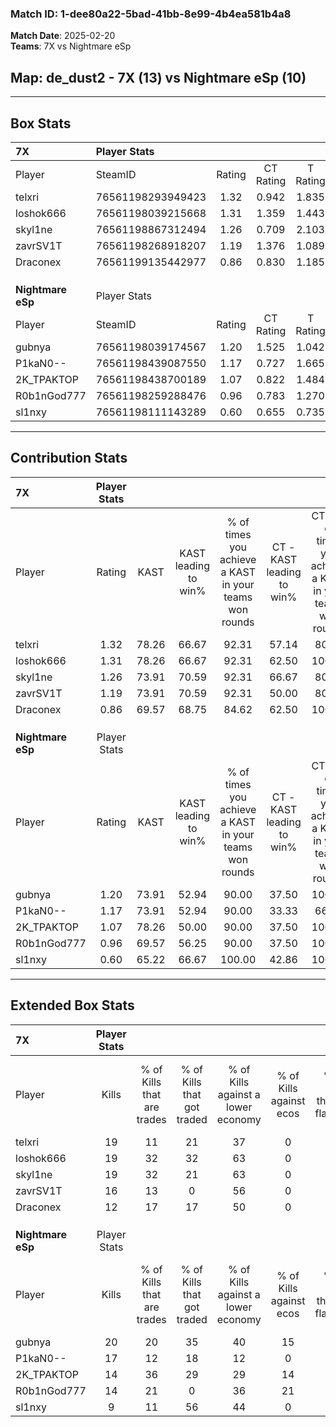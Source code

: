 ### Match ID: 1-dee80a22-5bad-41bb-8e99-4b4ea581b4a8  
**Match Date**: 2025-02-20  
**Teams**: 7X vs Nightmare eSp  

## **Map**: de_dust2 - 7X (13) vs Nightmare eSp (10)  
---  

## Box Stats  

| **7X**            | Player Stats      |        |           |          |       |       |       |         |        |      |     |
| :- | :- | :-: | :-: | :-: | :-: | :-: | :-: | :-: | :-: | :-: | :-: |
| Player            | SteamID           | Rating | CT Rating | T Rating | KAST  |  ADR  | Kills | Assists | Deaths | K/D  | HS% |
| telxri            | 76561198293949423 |  1.32  |   0.942   |  1.835   | 78.26 | 78.9  |  19   |    5    |   13   | 1.46 | 52  |
| loshok666         | 76561198039215668 |  1.31  |   1.359   |  1.443   | 78.26 | 102.4 |  19   |    6    |   17   | 1.12 | 78  |
| skyl1ne           | 76561198867312494 |  1.26  |   0.709   |  2.103   | 73.91 | 79.2  |  19   |    3    |   14   | 1.36 | 89  |
| zavrSV1T          | 76561198268918207 |  1.19  |   1.376   |  1.089   | 73.91 | 82.9  |  16   |    6    |   13   | 1.23 | 12  |
| Draconex          | 76561199135442977 |  0.86  |   0.830   |  1.185   | 69.57 | 63.1  |  12   |    7    |   17   | 0.71 | 58  |
|                   |                   |        |           |          |       |       |       |         |        |      |     |
|                   |                   |        |           |          |       |       |       |         |        |      |     |
|                   |                   |        |           |          |       |       |       |         |        |      |     |
| **Nightmare eSp** | Player Stats      |        |           |          |       |       |       |         |        |      |     |
| Player            | SteamID           | Rating | CT Rating | T Rating | KAST  |  ADR  | Kills | Assists | Deaths | K/D  | HS% |
| gubnya            | 76561198039174567 |  1.20  |   1.525   |  1.042   | 73.91 | 86.2  |  20   |    3    |   19   | 1.05 | 65  |
| P1kaN0--          | 76561198439087550 |  1.17  |   0.727   |  1.665   | 73.91 | 82.8  |  17   |    3    |   15   | 1.13 | 64  |
| 2K_TPAKTOP        | 76561198438700189 |  1.07  |   0.822   |  1.484   | 78.26 | 82.9  |  14   |    3    |   16   | 0.88 | 50  |
| R0b1nGod777       | 76561198259288476 |  0.96  |   0.783   |  1.270   | 69.57 | 61.3  |  14   |    4    |   15   | 0.93 | 14  |
| sl1nxy            | 76561198111143289 |  0.60  |   0.655   |  0.735   | 65.22 | 51.7  |   9   |    6    |   20   | 0.45 | 66  |
---  

## Contribution Stats  

| **7X**            | Player Stats |       |                      |                                                        |                           |                                                             |                          |                                                            |
| :- | :-: | :-: | :-: | :-: | :-: | :-: | :-: | :-: |
| Player            |    Rating    | KAST  | KAST leading to win% | % of times you achieve a KAST in your teams won rounds | CT - KAST leading to win% | CT - % of times you achieve a KAST in your teams won rounds | T - KAST leading to win% | T - % of times you achieve a KAST in your teams won rounds |
| telxri            |     1.32     | 78.26 |        66.67         |                         92.31                          |           57.14           |                            80.00                            |          72.73           |                           100.00                           |
| loshok666         |     1.31     | 78.26 |        66.67         |                         92.31                          |           62.50           |                           100.00                            |          70.00           |                           87.50                            |
| skyl1ne           |     1.26     | 73.91 |        70.59         |                         92.31                          |           66.67           |                            80.00                            |          72.73           |                           100.00                           |
| zavrSV1T          |     1.19     | 73.91 |        70.59         |                         92.31                          |           50.00           |                            80.00                            |          88.89           |                           100.00                           |
| Draconex          |     0.86     | 69.57 |        68.75         |                         84.62                          |           62.50           |                           100.00                            |          75.00           |                           75.00                            |
|                   |              |       |                      |                                                        |                           |                                                             |                          |                                                            |
|                   |              |       |                      |                                                        |                           |                                                             |                          |                                                            |
|                   |              |       |                      |                                                        |                           |                                                             |                          |                                                            |
| **Nightmare eSp** | Player Stats |       |                      |                                                        |                           |                                                             |                          |                                                            |
| Player            |    Rating    | KAST  | KAST leading to win% | % of times you achieve a KAST in your teams won rounds | CT - KAST leading to win% | CT - % of times you achieve a KAST in your teams won rounds | T - KAST leading to win% | T - % of times you achieve a KAST in your teams won rounds |
| gubnya            |     1.20     | 73.91 |        52.94         |                         90.00                          |           37.50           |                           100.00                            |          66.67           |                           85.71                            |
| P1kaN0--          |     1.17     | 73.91 |        52.94         |                         90.00                          |           33.33           |                            66.67                            |          63.64           |                           100.00                           |
| 2K_TPAKTOP        |     1.07     | 78.26 |        50.00         |                         90.00                          |           37.50           |                           100.00                            |          60.00           |                           85.71                            |
| R0b1nGod777       |     0.96     | 69.57 |        56.25         |                         90.00                          |           37.50           |                           100.00                            |          75.00           |                           85.71                            |
| sl1nxy            |     0.60     | 65.22 |        66.67         |                         100.00                         |           42.86           |                           100.00                            |          87.50           |                           100.00                           |
---  

## Extended Box Stats  

| **7X**            | Player Stats |                            |                            |                                    |                         |                              |                                 |        |                             |                                     |                          |                               |                            |
| :- | :-: | :-: | :-: | :-: | :-: | :-: | :-: | :-: | :-: | :-: | :-: | :-: | :-: |
| Player            |    Kills     | % of Kills that are trades | % of Kills that got traded | % of Kills against a lower economy | % of Kills against ecos | % of Kills that are flawless | % of Kills that are close duels | Deaths | % of Deaths that get traded | % of Deaths against a lower economy | % of Deaths against ecos | % of Deaths that are flawless | % of Deaths that are close |
| telxri            |      19      |             11             |             21             |                 37                 |            0            |              47              |               11                |   13   |             15              |                 38                  |            0             |              69               |             0              |
| loshok666         |      19      |             32             |             32             |                 63                 |            0            |              58              |               11                |   17   |             24              |                 24                  |            0             |              65               |             12             |
| skyl1ne           |      19      |             32             |             21             |                 63                 |            0            |              68              |                5                |   14   |             36              |                 14                  |            0             |              71               |             21             |
| zavrSV1T          |      16      |             13             |             0              |                 56                 |            0            |              75              |                6                |   13   |             15              |                 23                  |            0             |              69               |             0              |
| Draconex          |      12      |             17             |             17             |                 50                 |            0            |              75              |                8                |   17   |             35              |                 35                  |            0             |              53               |             0              |
|                   |              |                            |                            |                                    |                         |                              |                                 |        |                             |                                     |                          |                               |                            |
|                   |              |                            |                            |                                    |                         |                              |                                 |        |                             |                                     |                          |                               |                            |
|                   |              |                            |                            |                                    |                         |                              |                                 |        |                             |                                     |                          |                               |                            |
| **Nightmare eSp** | Player Stats |                            |                            |                                    |                         |                              |                                 |        |                             |                                     |                          |                               |                            |
| Player            |    Kills     | % of Kills that are trades | % of Kills that got traded | % of Kills against a lower economy | % of Kills against ecos | % of Kills that are flawless | % of Kills that are close duels | Deaths | % of Deaths that get traded | % of Deaths against a lower economy | % of Deaths against ecos | % of Deaths that are flawless | % of Deaths that are close |
| gubnya            |      20      |             20             |             35             |                 40                 |           15            |              60              |                5                |   19   |             16              |                 16                  |            5             |              79               |             11             |
| P1kaN0--          |      17      |             12             |             18             |                 12                 |            0            |              53              |                0                |   15   |             13              |                 13                  |            7             |              40               |             20             |
| 2K_TPAKTOP        |      14      |             36             |             29             |                 29                 |           14            |              71              |               14                |   16   |             25              |                 19                  |            6             |              50               |             0              |
| R0b1nGod777       |      14      |             21             |             0              |                 36                 |           21            |              86              |                7                |   15   |             20              |                 13                  |            7             |              87               |             0              |
| sl1nxy            |      9       |             11             |             56             |                 44                 |            0            |              56              |               11                |   20   |             20              |                 15                  |            5             |              60               |             10             |
